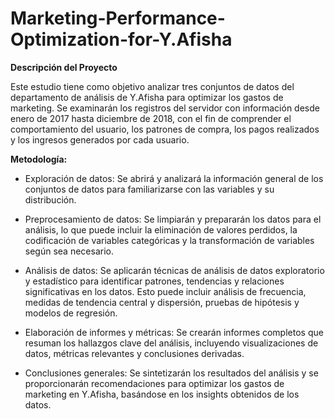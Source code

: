 # Marketing-Performance-Optimization-for-Y.Afisha

**Descripción del Proyecto**

Este estudio tiene como objetivo analizar tres conjuntos de datos del departamento de análisis de Y.Afisha para optimizar los gastos de marketing. Se examinarán los registros del servidor con información desde enero de 2017 hasta diciembre de 2018, con el fin de comprender el comportamiento del usuario, los patrones de compra, los pagos realizados y los ingresos generados por cada usuario.

**Metodología:**

- Exploración de datos: Se abrirá y analizará la información general de los conjuntos de datos para familiarizarse con las variables y su distribución.

- Preprocesamiento de datos: Se limpiarán y prepararán los datos para el análisis, lo que puede incluir la eliminación de valores perdidos, la codificación de variables categóricas y la transformación de variables según sea necesario.

- Análisis de datos: Se aplicarán técnicas de análisis de datos exploratorio y estadístico para identificar patrones, tendencias y relaciones significativas en los datos. Esto puede incluir análisis de frecuencia, medidas de tendencia central y dispersión, pruebas de hipótesis y modelos de regresión.

- Elaboración de informes y métricas: Se crearán informes completos que resuman los hallazgos clave del análisis, incluyendo visualizaciones de datos, métricas relevantes y conclusiones derivadas.

- Conclusiones generales: Se sintetizarán los resultados del análisis y se proporcionarán recomendaciones para optimizar los gastos de marketing en Y.Afisha, basándose en los insights obtenidos de los datos.
